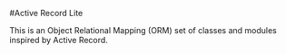 #Active Record Lite

This is an Object Relational Mapping (ORM) set of classes and modules inspired by Active Record.
